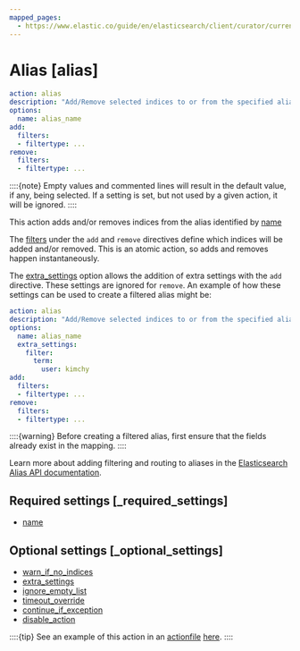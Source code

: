```yaml
---
mapped_pages:
  - https://www.elastic.co/guide/en/elasticsearch/client/curator/current/alias.html
---
```


# Alias [alias]

```yaml
action: alias
description: "Add/Remove selected indices to or from the specified alias"
options:
  name: alias_name
add:
  filters:
  - filtertype: ...
remove:
  filters:
  - filtertype: ...
```

::::{note}
Empty values and commented lines will result in the default value, if any, being selected.  If a setting is set, but not used by a given action, it will be ignored.
::::


This action adds and/or removes indices from the alias identified by [name](/reference/option_name.md)

The [filters](/reference/filters.md) under the `add` and `remove` directives define which indices will be added and/or removed.  This is an atomic action, so adds and removes happen instantaneously.

The [extra_settings](/reference/option_extra_settings.md) option allows the addition of extra settings with the `add` directive.  These settings are ignored for `remove`.  An example of how these settings can be used to create a filtered alias might be:

```yaml
action: alias
description: "Add/Remove selected indices to or from the specified alias"
options:
  name: alias_name
  extra_settings:
    filter:
      term:
        user: kimchy
add:
  filters:
  - filtertype: ...
remove:
  filters:
  - filtertype: ...
```

::::{warning}
Before creating a filtered alias, first ensure that the fields already exist in the mapping.
::::


Learn more about adding filtering and routing to aliases in the [Elasticsearch Alias API documentation](http://www.elastic.co/guide/en/elasticsearch/reference/8.15/indices-aliases.md).

## Required settings [_required_settings]

* [name](/reference/option_name.md)


## Optional settings [_optional_settings]

* [warn_if_no_indices](/reference/option_warn_if_no_indices.md)
* [extra_settings](/reference/option_extra_settings.md)
* [ignore_empty_list](/reference/option_ignore_empty.md)
* [timeout_override](/reference/option_timeout_override.md)
* [continue_if_exception](/reference/option_continue.md)
* [disable_action](/reference/option_disable.md)

::::{tip}
See an example of this action in an [actionfile](/reference/actionfile.md) [here](/reference/ex_alias.md).
::::



